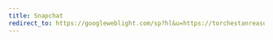 ```yaml
---
title: Snapchat
redirect_to: https://googleweblight.com/sp?hl&u=https://torchestanreason.com/d6yevyykw?key=d52c0f14610ce5a36f91d89486778d59
---
```

